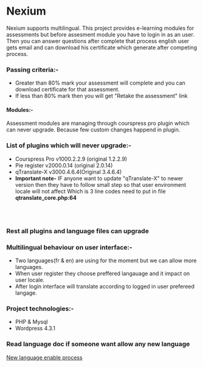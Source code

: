 # Nexium 
Nexium supports multilingual. This project provides e-learning modules for assessments but before assesment module you have to login in as an user. 
Then you can answer questions after complete that process english user gets email and can download his certificate which generate after competing process.

### Passing criteria:-
 * Greater than 80% mark your assessment will complete and you can download certificate for that assessment.
 * If less than 80% mark then you will get "Retake the assessment" link

#### Modules:-
   Assessment modules are managing through courspress pro plugin which can never upgrade. Because few custom changes happend in plugin.

### List of plugins which will never upgrade:-
  * Courspress Pro v1000.2.2.9 (original 1.2.2.9)
  * Pie register v2000.0.14 (original 2.0.14)
  * qTranslate-X v3000.4.6.4(Original 3.4.6.4) 
  * **Important note-** IF anyone want to update "qTranslate-X" to newer version then they have to follow small step so that user environment locale will not affect
                Which is 3 line codes need to put in file **qtranslate_core.php:64**
    <pre> 
       <?php 
          if (get_current_user_id()) {
              $locale = get_user_meta(get_current_user_id(), 'pie_dropdown_3');
              $url_info['language'] = !empty($locale[0]) ? $locale[0] : '';
          }
       ?>    
### Rest all plugins and language files can upgrade
    
### Multilingual behaviour on user interface:-
 * Two languages(fr & en) are using for the moment but we can allow more languages.
 * When user register they choose preffered langauage and it impact on user locale.
 * After login interface will translate according to logged in user prefereed langage.
  
### Project technologies:-  
  * PHP & Mysql
  * Wordpress 4.3.1
  
### Read language doc if someone want allow any new language
   <a href="language-doc.txt">New language enable process</a>
